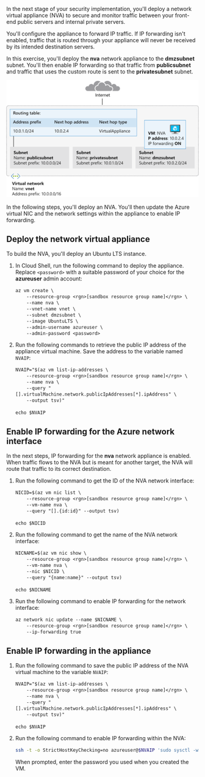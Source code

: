In the next stage of your security implementation, you'll deploy a network virtual appliance (NVA) to secure and monitor traffic between your front-end public servers and internal private servers. 

You'll configure the appliance to forward IP traffic. If IP forwarding isn't enabled, traffic that is routed through your appliance will never be received by its intended destination servers.

In this exercise, you'll deploy the **nva** network appliance to the **dmzsubnet** subnet. You'll then enable IP forwarding so that traffic from **publicsubnet** and traffic that uses the custom route is sent to the **privatesubnet** subnet.

![Network virtual appliance with IP forwarding enabled](../media/5-nva-ip-forwarding.svg)

In the following steps, you'll deploy an NVA. You'll then update the Azure virtual NIC and the network settings within the appliance to enable IP forwarding.

## Deploy the network virtual appliance

To build the NVA, you'll deploy an Ubuntu LTS instance.

1. In Cloud Shell, run the following command to deploy the appliance. Replace `<password>` with a suitable password of your choice for the **azureuser** admin account:

    ```azurecli
    az vm create \
        --resource-group <rgn>[sandbox resource group name]</rgn> \
        --name nva \
        --vnet-name vnet \
        --subnet dmzsubnet \
        --image UbuntuLTS \
        --admin-username azureuser \
        --admin-password <password>
    ```

1. Run the following commands to retrieve the public IP address of the appliance virtual machine. Save the address to the variable named `NVAIP`:

    ```azurecli
    NVAIP="$(az vm list-ip-addresses \
        --resource-group <rgn>[sandbox resource group name]</rgn> \
        --name nva \
        --query "[].virtualMachine.network.publicIpAddresses[*].ipAddress" \
        --output tsv)"

    echo $NVAIP
    ```

## Enable IP forwarding for the Azure network interface

In the next steps, IP forwarding for the **nva** network appliance is enabled. When traffic flows to the NVA but is meant for another target, the NVA will route that traffic to its correct destination.

1. Run the following command to get the ID of the NVA network interface:

    ```azurecli
    NICID=$(az vm nic list \
        --resource-group <rgn>[sandbox resource group name]</rgn> \
        --vm-name nva \
        --query "[].{id:id}" --output tsv)

    echo $NICID
    ```

1. Run the following command to get the name of the NVA network interface:

    ```azurecli
    NICNAME=$(az vm nic show \
        --resource-group <rgn>[sandbox resource group name]</rgn> \
        --vm-name nva \
        --nic $NICID \
        --query "{name:name}" --output tsv)

    echo $NICNAME
    ```

1. Run the following command to enable IP forwarding for the network interface:

    ```azurecli
    az network nic update --name $NICNAME \
        --resource-group <rgn>[sandbox resource group name]</rgn> \
        --ip-forwarding true
   ```

## Enable IP forwarding in the appliance

1. Run the following command to save the public IP address of the NVA virtual machine to the variable `NVAIP`:

    ```azurecli
    NVAIP="$(az vm list-ip-addresses \
        --resource-group <rgn>[sandbox resource group name]</rgn> \
        --name nva \
        --query "[].virtualMachine.network.publicIpAddresses[*].ipAddress" \
        --output tsv)"

    echo $NVAIP
    ```

1. Run the following command to enable IP forwarding within the NVA:

    ```bash
    ssh -t -o StrictHostKeyChecking=no azureuser@$NVAIP 'sudo sysctl -w net.ipv4.ip_forward=1; exit;'
    ```

    When prompted, enter the password you used when you created the VM.
